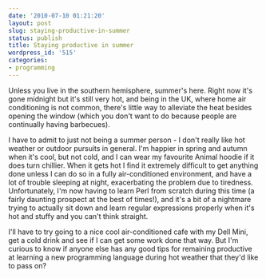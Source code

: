 ```yaml
---
date: '2010-07-10 01:21:20'
layout: post
slug: staying-productive-in-summer
status: publish
title: Staying productive in summer
wordpress_id: '515'
categories:
- programming
---
```


Unless you live in the southern hemisphere, summer's here. Right now it's gone midnight but it's still very hot, and being in the UK, where home air conditioning is not common, there's little way to alleviate the heat besides opening the window (which you don't want to do because people are continually having barbecues).

I have to admit to just not being a summer person - I don't really like hot weather or outdoor pursuits in general. I'm happier in spring and autumn when it's cool, but not cold, and I can wear my favourite Animal hoodie if it does turn chillier. When it gets hot I find it extremely difficult to get anything done unless I can do so in a fully air-conditioned environment, and have a lot of trouble sleeping at night, exacerbating the problem due to tiredness. Unfortunately, I'm now having to learn Perl from scratch during this time (a fairly daunting prospect at the best of times!), and it's a bit of a nightmare trying to actually sit down and learn regular expressions properly when it's hot and stuffy and you can't think straight.

I'll have to try going to a nice cool air-conditioned cafe with my Dell Mini, get a cold drink and see if I can get some work done that way. But I'm curious to know if anyone else has any good tips for remaining productive at learning a new programming language during hot weather that they'd like to pass on?
